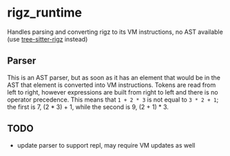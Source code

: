 # rigz_runtime

Handles parsing and converting rigz to its VM instructions, no AST available (use [tree-sitter-rigz](https://crates.io/crates/tree-sitter-rigz) instead)

## Parser
This is an AST parser, but as soon as it has an element that would be in the AST that element is converted into VM 
instructions. Tokens are read from left to right, however expressions are built from right to left and there is no 
operator precedence. This means that `1 + 2 * 3` is not equal to `3 * 2 + 1`; the first is 7, (2 * 3) + 1, while the 
second is 9, (2 + 1) * 3.

## TODO
- update parser to support repl, may require VM updates as well